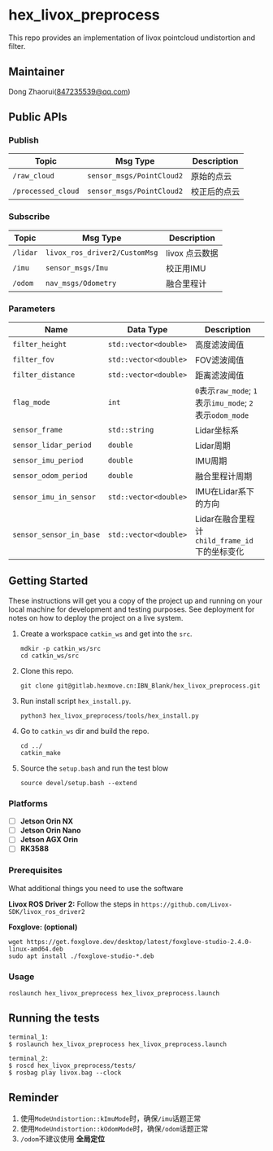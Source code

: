 # hex_livox_preprocess

This repo provides an implementation of livox pointcloud undistortion and filter.

## Maintainer

Dong Zhaorui(<847235539@qq.com>)

## Public APIs

### Publish

| Topic              | Msg Type                  | Description  |
| ------------------ | ------------------------- | ------------ |
| `/raw_cloud`       | `sensor_msgs/PointCloud2` | 原始的点云   |
| `/processed_cloud` | `sensor_msgs/PointCloud2` | 校正后的点云 |

### Subscribe

| Topic    | Msg Type                      | Description    |
| -------- | ----------------------------- | -------------- |
| `/lidar` | `livox_ros_driver2/CustomMsg` | livox 点云数据 |
| `/imu`   | `sensor_msgs/Imu`             | 校正用IMU      |
| `/odom`  | `nav_msgs/Odometry`           | 融合里程计     |

### Parameters

| Name                    | Data Type             | Description                                              |
| ----------------------- | --------------------- | -------------------------------------------------------- |
| `filter_height`         | `std::vector<double>` | 高度滤波阈值                                             |
| `filter_fov`            | `std::vector<double>` | FOV滤波阈值                                              |
| `filter_distance`       | `std::vector<double>` | 距离滤波阈值                                             |
| `flag_mode`             | `int`                 | `0`表示`raw_mode`; `1`表示`imu_mode`; `2`表示`odom_mode` |
| `sensor_frame`          | `std::string`         | Lidar坐标系                                              |
| `sensor_lidar_period`   | `double`              | Lidar周期                                                |
| `sensor_imu_period`     | `double`              | IMU周期                                                  |
| `sensor_odom_period`    | `double`              | 融合里程计周期                                           |
| `sensor_imu_in_sensor`  | `std::vector<double>` | IMU在Lidar系下的方向                                     |
| `sensor_sensor_in_base` | `std::vector<double>` | Lidar在融合里程计`child_frame_id`下的坐标变化            |

## Getting Started

These instructions will get you a copy of the project up and running on your local machine for development and testing purposes. See deployment for notes on how to deploy the project on a live system.

1. Create a workspace `catkin_ws` and get into the `src`.

   ```shell
   mdkir -p catkin_ws/src
   cd catkin_ws/src
   ```

2. Clone this repo.

   ```shell
   git clone git@gitlab.hexmove.cn:IBN_Blank/hex_livox_preprocess.git
   ```

3. Run install script `hex_install.py`.

   ```shell
   python3 hex_livox_preprocess/tools/hex_install.py
   ```

4. Go to `catkin_ws` dir and build the repo.

   ```shell
   cd ../
   catkin_make
   ```

5. Source the `setup.bash` and run the test blow

   ```shell
   source devel/setup.bash --extend
   ```

### Platforms

* [ ] **Jetson Orin NX**
* [ ] **Jetson Orin Nano**
* [ ] **Jetson AGX Orin**
* [ ] **RK3588**

### Prerequisites

What additional things you need to use the software

**Livox ROS Driver 2:**
Follow the steps in `https://github.com/Livox-SDK/livox_ros_driver2`

**Foxglove: (optional)**

```shell
wget https://get.foxglove.dev/desktop/latest/foxglove-studio-2.4.0-linux-amd64.deb
sudo apt install ./foxglove-studio-*.deb
```

### Usage

```shell
roslaunch hex_livox_preprocess hex_livox_preprocess.launch
```

## Running the tests

```shell
terminal_1:
$ roslaunch hex_livox_preprocess hex_livox_preprocess.launch

terminal_2:
$ roscd hex_livox_preprocess/tests/
$ rosbag play livox.bag --clock
```

## Reminder

1. 使用`ModeUndistortion::kImuMode`时，确保`/imu`话题正常
2. 使用`ModeUndistortion::kOdomMode`时，确保`/odom`话题正常
3. `/odom`不建议使用 **全局定位**
